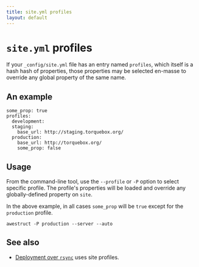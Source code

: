 ```yaml
---
title: site.yml profiles
layout: default
---
```


# `site.yml` profiles

If your `_config/site.yml` file has an entry named `profiles`,
which itself is a hash hash of properties, those properties
may be selected en-masse to override any global property of the
same name.

## An example

    some_prop: true
    profiles:
      development:
      staging:
        base_url: http://staging.torquebox.org/
      production:
        base_url: http://torquebox.org/
        some_prop: false

## Usage

From the command-line tool, use the `--profile` or `-P` option to
select specific profile.  The profile's properties will be loaded
and override any globally-defined property on `site`.

In the above example, in all cases `some_prop` will be `true` except
for the `production` profile.

    awestruct -P production --server --auto

## See also

* [Deployment over `rsync`](/deployment/) uses site profiles.



